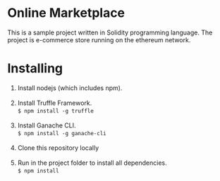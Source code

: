 # Online Marketplace

This is a sample project written in Solidity programming language. The project is e-commerce store running on the ethereum network.

# Installing
<ol>
  <li>Install nodejs (which includes npm).</li>
  <br>
  <li>Install Truffle Framework.<br><code>$ npm install -g truffle</code></li>
  <br>
  <li>Install Ganache CLI.<br><code>$ npm install -g ganache-cli</code></li>
  <br>
  <li>Clone this repository locally</li>
  <br>
  <li>Run in the project folder to install all dependencies.<br><code>$ npm install</code></li>
</ol>
